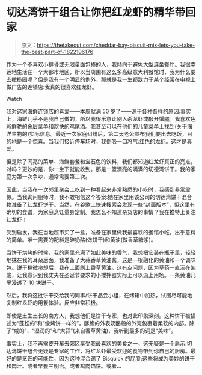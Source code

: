 # 切达湾饼干组合让你把红龙虾的精华带回家

> 原文：<https://thetakeout.com/cheddar-bay-biscuit-mix-lets-you-take-the-best-part-of-1822196176>

作为一个不喜欢小排骨或无限量面包棒的人，我倾向于避免大型连坐餐厅。我很幸运地生活在一个大都市地区，所以当周围有这么多高级意大利餐馆时，我为什么要去橄榄园呢？但是我有一个明显的例外，那就是我一生都致力于某个经常在电视上做广告的连锁店:我真的很喜欢红龙虾。

Watch

我对这家海鲜连锁店的喜爱——本周就满 50 岁了——源于各种各样的原因:事实上，海鲜几乎不是我自己做的，所以我很乐意让别人杀龙虾或敲开蟹腿。我喜欢色彩鲜艳的叠层菜单和欢快的鸡尾酒。我甚至可以在他们的儿童菜单上找到(关于海洋生物的)实际信息。最近一次家庭纠纷后，第二天老公宣布我们要出去吃饭，目的地是一个惊喜。当我们接近停车场时，我倒吸一口冷气:红色的龙虾。这才是真爱。

但是除了闪亮的菜单、海鲜套餐和宝石色的饮料，我们都知道红龙虾真正的亮点，对吗？更妙的是，你一坐下就能收到。那是一篮漂亮的满满的切德湾饼干。我的家庭为第一次争吵，通常需要第二次。

因此，当我在一次邻里聚会上吃到一种看起来非常熟悉的小吃时，我感到非常震惊。当我询问厨师时，我不敢相信这个答案:她在家里用该公司的切达湾饼干混合物准备了红龙虾饼干。当然，在谷歌上快速搜索会发现一些“封面版本”，但这里有确切的食谱，为家庭烹饪量身定制。我怎么不知道杂货店的事情？我在推特上关注红龙虾！

受到启发，我在当地超市买了一盒，准备在家里做我最喜欢的餐馆小吃。出乎意料的简单。唯一需要的配料是碎奶酪(做饼干)和黄油(做香草糖浆)。

当饼干烘烤的时候，我的家里充满了如此美味的香气，我想把它装在瓶子里，轻轻地抹在我的耳朵后面，我准备了大蒜香草黄油酱，这是一根融化的黄油和一个调味包。饼干稍微冷却后，我在上面刷上香草黄油。这有点问题，因为草药一直沉在碗底，让我意识到我丈夫在圣诞节要求的小搅拌器实际上可以派上用场。一条黄油几乎浸透了 10 块饼干。

然后，我将这批饼干交给我的同事/饼干品尝小组，在烤箱中加热，试图尽可能地复制红龙虾的用餐体验。反应非常积极。

即使是土生土长的南方人，我想他们是饼干专家，也对此印象深刻。这种饼干被描述为“蓬松的”和“像烤饼一样的”，酥脆的外表奶酪般的外壳包裹着柔软的内部。除了“咸的”、“湿润的”和“大蒜”(来自香草黄油)，我听到最多的词是“美味”。

事实上，我不再需要开车去郊区享受我最喜欢的美食之一，这无疑是一个启示:切达湾饼干组合无疑是专家的工作，将红龙虾最受欢迎的食物带到你自己的厨房。最好的是烹饪的可能性，因为这种混合踢了 Bisquick 的屁股:这些将成为美妙的饼干和肉汁。或者早餐三明治。或者鸡肉馅饼。或者…